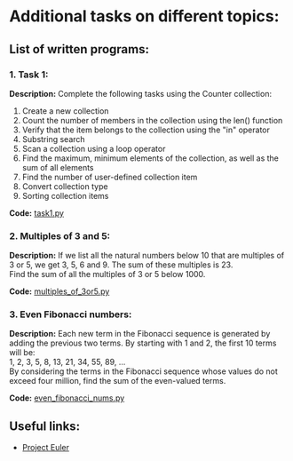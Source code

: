 # Additional tasks on different topics:
## List of written programs:
### 1. Task 1:
**Description:** Complete the following tasks using the Counter collection:
1. Create a new collection
2. Count the number of members in the collection using the len() function
3. Verify that the item belongs to the collection using the "in" operator
4. Substring search
5. Scan a collection using a loop operator
6. Find the maximum, minimum elements of the collection, as well as the sum of all elements
7. Find the number of user-defined collection item
8. Convert collection type
9. Sorting collection items

**Code:** [task1.py](./task1.py)

### 2. Multiples of 3 and 5:
**Description:** If we list all the natural numbers below 10 that are multiples of 3 or 5, we get 3, 5, 6 and 9. The sum of these multiples is 23.  
Find the sum of all the multiples of 3 or 5 below 1000.

**Code:** [multiples_of_3or5.py](./multiples_of_3or5.py)

### 3. Even Fibonacci numbers:
**Description:** Each new term in the Fibonacci sequence is generated by adding the previous two terms. By starting with 1 and 2, the first 10 terms will be:  
1, 2, 3, 5, 8, 13, 21, 34, 55, 89, ...  
By considering the terms in the Fibonacci sequence whose values do not exceed four million, find the sum of the even-valued terms.

**Code:** [even_fibonacci_nums.py](./even_fibonacci_nums.py)

## Useful links:
- [Project Euler](https://projecteuler.net/about)